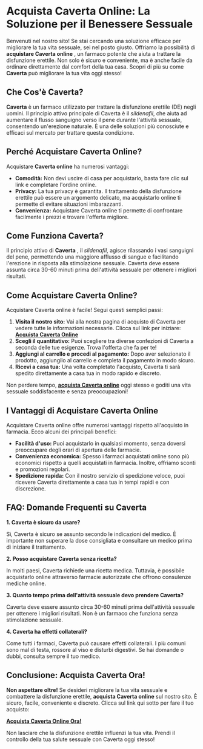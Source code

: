 # Acquista Caverta Online: La Soluzione per il Benessere Sessuale

Benvenuti nel nostro sito! Se stai cercando una soluzione efficace per migliorare la tua vita sessuale, sei nel posto giusto. Offriamo la possibilità di **acquistare Caverta online** , un farmaco potente che aiuta a trattare la disfunzione erettile. Non solo è sicuro e conveniente, ma è anche facile da ordinare direttamente dal comfort della tua casa. Scopri di più su come **Caverta** può migliorare la tua vita oggi stesso!

## Che Cos'è Caverta?

**Caverta** è un farmaco utilizzato per trattare la disfunzione erettile (DE) negli uomini. Il principio attivo principale di Caverta è il _sildenafil_, che aiuta ad aumentare il flusso sanguigno verso il pene durante l'attività sessuale, consentendo un'erezione naturale. È una delle soluzioni più conosciute e efficaci sul mercato per trattare questa condizione.

## Perché Acquistare Caverta Online?

Acquistare **Caverta online** ha numerosi vantaggi:

- **Comodità:** Non devi uscire di casa per acquistarlo, basta fare clic sul link e completare l'ordine online.
- **Privacy:** La tua privacy è garantita. Il trattamento della disfunzione erettile può essere un argomento delicato, ma acquistarlo online ti permette di evitare situazioni imbarazzanti.
- **Convenienza:** Acquistare Caverta online ti permette di confrontare facilmente i prezzi e trovare l'offerta migliore.

## Come Funziona Caverta?

Il principio attivo di **Caverta** , il _sildenafil_, agisce rilassando i vasi sanguigni del pene, permettendo una maggiore afflusso di sangue e facilitando l'erezione in risposta alla stimolazione sessuale. Caverta deve essere assunta circa 30-60 minuti prima dell'attività sessuale per ottenere i migliori risultati.

## Come Acquistare Caverta Online?

Acquistare Caverta online è facile! Segui questi semplici passi:

1. **Visita il nostro sito:** Vai alla nostra pagina di acquisto di Caverta per vedere tutte le informazioni necessarie. Clicca sul link per iniziare: [**Acquista Caverta Online**](https://tinyurl.com/cavertabestprice)
2. **Scegli il quantitativo:** Puoi scegliere tra diverse confezioni di Caverta a seconda delle tue esigenze. Trova l'offerta che fa per te!
3. **Aggiungi al carrello e procedi al pagamento:** Dopo aver selezionato il prodotto, aggiungilo al carrello e completa il pagamento in modo sicuro.
4. **Ricevi a casa tua:** Una volta completato l'acquisto, Caverta ti sarà spedito direttamente a casa tua in modo rapido e discreto.

Non perdere tempo, **[acquista Caverta online](https://tinyurl.com/cavertabestprice)** oggi stesso e goditi una vita sessuale soddisfacente e senza preoccupazioni!

## I Vantaggi di Acquistare Caverta Online

Acquistare Caverta online offre numerosi vantaggi rispetto all'acquisto in farmacia. Ecco alcuni dei principali benefici:

- **Facilità d'uso:** Puoi acquistarlo in qualsiasi momento, senza doversi preoccupare degli orari di apertura delle farmacie.
- **Convenienza economica:** Spesso i farmaci acquistati online sono più economici rispetto a quelli acquistati in farmacia. Inoltre, offriamo sconti e promozioni regolari.
- **Spedizione rapida:** Con il nostro servizio di spedizione veloce, puoi ricevere Caverta direttamente a casa tua in tempi rapidi e con discrezione.

## FAQ: Domande Frequenti su Caverta

**1. Caverta è sicuro da usare?**

Sì, Caverta è sicuro se assunto secondo le indicazioni del medico. È importante non superare la dose consigliata e consultare un medico prima di iniziare il trattamento.

**2. Posso acquistare Caverta senza ricetta?**

In molti paesi, Caverta richiede una ricetta medica. Tuttavia, è possibile acquistarlo online attraverso farmacie autorizzate che offrono consulenze mediche online.

**3. Quanto tempo prima dell'attività sessuale devo prendere Caverta?**

Caverta deve essere assunto circa 30-60 minuti prima dell'attività sessuale per ottenere i migliori risultati. Non è un farmaco che funziona senza stimolazione sessuale.

**4. Caverta ha effetti collaterali?**

Come tutti i farmaci, Caverta può causare effetti collaterali. I più comuni sono mal di testa, rossore al viso e disturbi digestivi. Se hai domande o dubbi, consulta sempre il tuo medico.

## Conclusione: Acquista Caverta Ora!

**Non aspettare oltre!** Se desideri migliorare la tua vita sessuale e combattere la disfunzione erettile, **acquista Caverta online** sul nostro sito. È sicuro, facile, conveniente e discreto. Clicca sul link qui sotto per fare il tuo acquisto:

[**Acquista Caverta Online Ora!**](https://tinyurl.com/cavertabestprice)

Non lasciare che la disfunzione erettile influenzi la tua vita. Prendi il controllo della tua salute sessuale con Caverta oggi stesso!
